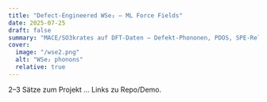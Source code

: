 ```yaml
---
title: "Defect-Engineered WSe₂ – ML Force Fields"
date: 2025-07-25
draft: false
summary: "MACE/SO3krates auf DFT-Daten – Defekt-Phononen, PDOS, SPE-Relevanz."
cover:
  image: "/wse2.png"
  alt: "WSe₂ phonons"
  relative: true
---
```

2–3 Sätze zum Projekt … Links zu Repo/Demo.
